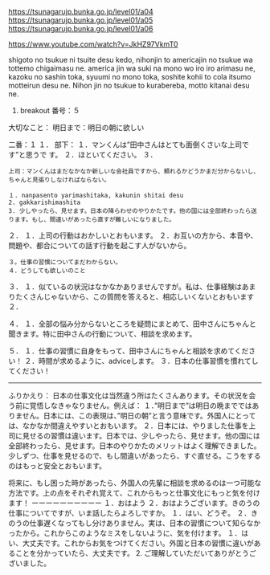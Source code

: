 https://tsunagarujp.bunka.go.jp/level01/a04
https://tsunagarujp.bunka.go.jp/level01/a05
https://tsunagarujp.bunka.go.jp/level01/a06

https://www.youtube.com/watch?v=JkHZ97VkmT0

shigoto no tsukue ni tsuite desu kedo, nihonjin to americajin no tsukue wa tottemo chigaimasu ne. america jin wa suki na mono wo iro iro arimasu ne, kazoku no sashin toka, syuumi no mono toka, soshite kohii to cola itsumo motteirun desu ne. Nihon jin no tsukue to kurabereba, motto kitanai desu ne.

1. breakout
番号：５

大切なこと：
明日まで：明日の朝に欲しい

二番：１
１．
    部下：
    １．マンくんは”田中さんはとても面倒くさいな上司です”と思うで  す。
    ２．ほといてください。
    ３．

    上司：マンくんはまだなかなか新しいな会社員ですから、頼れるかどうかまだ分からないし、ちゃんと見張りしなければならない。

    １. nanpasento yarimashitaka, kakunin shitai desu
    2. gakkarishimashita
    3. 少しやったら、見せます。日本の降らわせのやりかたです。他の国には全部終わったら送ります。もし、間違いがあったら直すが難しいになりました。

２．
    １．上司の行動はおかしいとおもいます。
    ２．お互いの方から、本音や、問題や、都合についての話す行動を起こす人がないから。

    ３。仕事の習慣についてまだわからない。
    ４．どうしても欲しいのこと

３．
    １．似ているの状況はなかなかありませんですが。私は、仕事経験はあまりたくさんじゃないから、この質問を答えると、相応しいくないとおもいます
    ２．

４．
    １．全部の悩み分からないところを疑問にまとめて、田中さんにちゃんと聞きます。特に田中さんの行動について、相談を求めます。

５．
    １．仕事の習慣に自身をもって、田中さんにちゃんと相談を求めてください！
    ２．時間が求めるように、adviceします。
    ３．日本の仕事習慣を慣れてしてください！

----------------------
ふりかえり：
日本の仕事文化は当然違う所はたくさんあります。その状況を会う前に覚悟しなきゃなりません。例えば：
１．”明日まで”は明日の晩までではありません。日本には、この表現は、”明日の朝”と言う意味です。外国人にとっては、なかなか間違えやすいとおもいます。
２．日本には、やりました仕事を上司に見せるの習慣は違います。日本では、少しやったら、見せます。他の国には全部終わったら、見せます。日本のやりかたのメリットはよく理解できました。少しずつ、仕事を見せるので、もし間違いがあったら、すぐ直せる。こうをするのはもっと安全とおもいます。

将来に、もし困った時があったら、外国人の先輩に相談を求めるのは一つ可能な方法です。上の点をそれぞれ覚えて、これからもっと仕事文化にもっと気を付けます！
ーーーーーーーーーー
１．おはよう
２．おはようございます。きのうの仕事についてですが、いま話したらよろしですか。
１．はい、どうぞ。
２．きのうの仕事遅くなってもし分けありません。実は、日本の習慣について知らなかったから。これからこのようなミスをしないように、気を付けます。
１．はい、大丈夫です。これからお気をつけてください。外国と日本の習慣に違いがあることを分かっていたら、大丈夫です。
2. ご理解していただいてありがとうございました。
